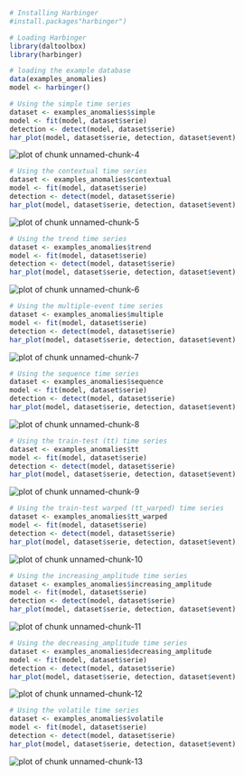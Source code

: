 
``` r
# Installing Harbinger
#install.packages"harbinger")
```


``` r
# Loading Harbinger
library(daltoolbox)
library(harbinger) 
```


``` r
# loading the example database
data(examples_anomalies)
model <- harbinger()
```


``` r
# Using the simple time series 
dataset <- examples_anomalies$simple
model <- fit(model, dataset$serie)
detection <- detect(model, dataset$serie)
har_plot(model, dataset$serie, detection, dataset$event)
```

![plot of chunk unnamed-chunk-4](fig/examples_anomalies/unnamed-chunk-4-1.png)


``` r
# Using the contextual time series
dataset <- examples_anomalies$contextual
model <- fit(model, dataset$serie)
detection <- detect(model, dataset$serie)
har_plot(model, dataset$serie, detection, dataset$event)
```

![plot of chunk unnamed-chunk-5](fig/examples_anomalies/unnamed-chunk-5-1.png)


``` r
# Using the trend time series
dataset <- examples_anomalies$trend
model <- fit(model, dataset$serie)
detection <- detect(model, dataset$serie)
har_plot(model, dataset$serie, detection, dataset$event)
```

![plot of chunk unnamed-chunk-6](fig/examples_anomalies/unnamed-chunk-6-1.png)


``` r
# Using the multiple-event time series 
dataset <- examples_anomalies$multiple
model <- fit(model, dataset$serie)
detection <- detect(model, dataset$serie)
har_plot(model, dataset$serie, detection, dataset$event)
```

![plot of chunk unnamed-chunk-7](fig/examples_anomalies/unnamed-chunk-7-1.png)


``` r
# Using the sequence time series 
dataset <- examples_anomalies$sequence
model <- fit(model, dataset$serie)
detection <- detect(model, dataset$serie)
har_plot(model, dataset$serie, detection, dataset$event)
```

![plot of chunk unnamed-chunk-8](fig/examples_anomalies/unnamed-chunk-8-1.png)


``` r
# Using the train-test (tt) time series
dataset <- examples_anomalies$tt
model <- fit(model, dataset$serie)
detection <- detect(model, dataset$serie)
har_plot(model, dataset$serie, detection, dataset$event)
```

![plot of chunk unnamed-chunk-9](fig/examples_anomalies/unnamed-chunk-9-1.png)


``` r
# Using the train-test warped (tt_warped) time series
dataset <- examples_anomalies$tt_warped
model <- fit(model, dataset$serie)
detection <- detect(model, dataset$serie)
har_plot(model, dataset$serie, detection, dataset$event)
```

![plot of chunk unnamed-chunk-10](fig/examples_anomalies/unnamed-chunk-10-1.png)


``` r
# Using the increasing_amplitude time series
dataset <- examples_anomalies$increasing_amplitude
model <- fit(model, dataset$serie)
detection <- detect(model, dataset$serie)
har_plot(model, dataset$serie, detection, dataset$event)
```

![plot of chunk unnamed-chunk-11](fig/examples_anomalies/unnamed-chunk-11-1.png)


``` r
# Using the decreasing_amplitude time series
dataset <- examples_anomalies$decreasing_amplitude
model <- fit(model, dataset$serie)
detection <- detect(model, dataset$serie)
har_plot(model, dataset$serie, detection, dataset$event)
```

![plot of chunk unnamed-chunk-12](fig/examples_anomalies/unnamed-chunk-12-1.png)


``` r
# Using the volatile time series
dataset <- examples_anomalies$volatile
model <- fit(model, dataset$serie)
detection <- detect(model, dataset$serie)
har_plot(model, dataset$serie, detection, dataset$event)
```

![plot of chunk unnamed-chunk-13](fig/examples_anomalies/unnamed-chunk-13-1.png)

